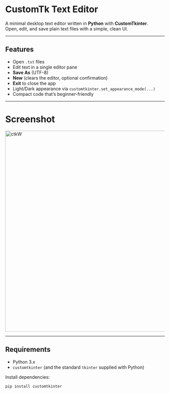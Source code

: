 # CustomTk Text Editor

A minimal desktop text editor written in **Python** with **CustomTkinter**.  
Open, edit, and save plain text files with a simple, clean UI.

---

## Features
- Open `.txt` files
- Edit text in a single editor pane
- **Save As** (UTF-8)
- **New** (clears the editor, optional confirmation)
- **Exit** to close the app
- Light/Dark appearance via `customtkinter.set_appearance_mode(...)`
- Compact code that’s beginner-friendly

---

# Screenshot
<img width="791" height="634" alt="ctkW" src="https://github.com/user-attachments/assets/91d0248c-613b-4a9f-adac-d2384fd04ba8" />

---
## Requirements
- Python 3.x
- `customtkinter` (and the standard `tkinter` supplied with Python)

Install dependencies:
```bash
pip install customtkinter


